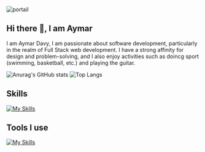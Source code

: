 ![portail](https://github.com/HaAymar/HaAymar/assets/71372488/f24eb150-fdaa-48ae-a589-c7a1fa8297fc)

## Hi there 👋, I am Aymar
I am Aymar Davy, I am passionate about software development, particularly in the realm of Full Stack web development. I have a strong affinity for design and problem-solving, and I also enjoy activities such as doincg sport (swimming, basketball, etc.) and playing the guitar.

![Anurag's GitHub stats](https://github-readme-stats.vercel.app/api?username=HaAymar&show_icons=true&theme=radical)
![Top Langs](https://github-readme-stats.vercel.app/api/top-langs/?username=HaAymar&hide_progress=true)

## Skills
[![My Skills](https://skillicons.dev/icons?i=html,css,nest,react,cs,js,ts,dotnet,nodejs)](https://skillicons.dev)
 
## Tools I use
[![My Skills](https://skillicons.dev/icons?i=docker,jenkins,git,figma,xd,postman,vscode,linux,aws)](https://skillicons.dev)
 
